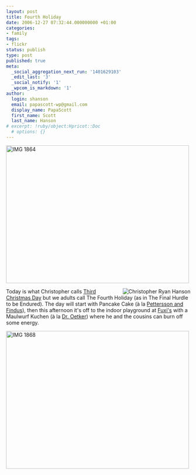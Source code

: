 ```yaml
---
layout: post
title: Fourth Holiday
date: 2006-12-27 07:32:44.000000000 +01:00
categories:
- family
tags:
- flickr
status: publish
type: post
published: true
meta:
  _social_aggregation_next_run: '1401629103'
  _edit_last: '3'
  _social_notify: '1'
  _wpcom_is_markdown: '1'
author:
  login: shanson
  email: papascott-wp@gmail.com
  display_name: PapaScott
  first_name: Scott
  last_name: Hanson
# excerpt: !ruby/object:Hpricot::Doc
  # options: {}
---
```

<p><a href="http://www.flickr.com/photos/papascott/334860725/" title="Photo Sharing"><img src="https://farm1.static.flickr.com/135/334860725_e3db4bf684.jpg" width="500" height="375" alt="IMG 1864" /></a></p>
<p><a href="http://www.papascott.de/archives/1999/12/27/christopher-ryan-hanson/"><img src="http://www.papascott.de/wordpress/wp-content/uploads/2006/12/christopher_ryan_hanson.jpg" alt="Christopher Ryan Hanson" title="Christopher Ryan Hanson" align="right" /></a>Today is what Christopher calls <a href="http://www.papascott.de/archives/1999/12/27/christopher-ryan-hanson/">Third Christmas Day</a> but we adults call The Fourth Holiday (as in The Final Hurdle to be Endured). The day will start with Pancake Cake (à la <a href="http://www.tivi.de/fernsehen/petterssonfindus/artikel/04617/index.html">Pettersson and Findus</a>), then this afternoon it's off to the indoor playground at <a href="http://fuxis.de/">Fuxi's</a> with a Maulwurf Kuchen (à la <a href="http://www.oetker.de/wga/oetker/html/default/ascr-4h9byn.de.html">Dr. Oetker</a>) where he and the cousins can burn off some energy.</p>
<p><a href="http://www.flickr.com/photos/papascott/334897990/" title="Photo Sharing"><img src="https://farm1.static.flickr.com/133/334897990_ecc61b886e.jpg" width="500" height="375" alt="IMG 1868" /></a></p>
